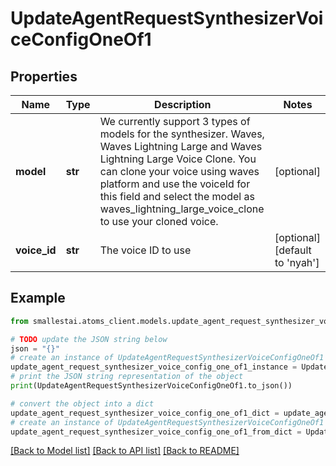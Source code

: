 # UpdateAgentRequestSynthesizerVoiceConfigOneOf1


## Properties

Name | Type | Description | Notes
------------ | ------------- | ------------- | -------------
**model** | **str** | We currently support 3 types of models for the synthesizer. Waves, Waves Lightning Large and Waves Lightning Large Voice Clone. You can clone your voice using waves platform and use the voiceId for this field and select the model as waves_lightning_large_voice_clone to use your cloned voice. | [optional] 
**voice_id** | **str** | The voice ID to use | [optional] [default to 'nyah']

## Example

```python
from smallestai.atoms_client.models.update_agent_request_synthesizer_voice_config_one_of1 import UpdateAgentRequestSynthesizerVoiceConfigOneOf1

# TODO update the JSON string below
json = "{}"
# create an instance of UpdateAgentRequestSynthesizerVoiceConfigOneOf1 from a JSON string
update_agent_request_synthesizer_voice_config_one_of1_instance = UpdateAgentRequestSynthesizerVoiceConfigOneOf1.from_json(json)
# print the JSON string representation of the object
print(UpdateAgentRequestSynthesizerVoiceConfigOneOf1.to_json())

# convert the object into a dict
update_agent_request_synthesizer_voice_config_one_of1_dict = update_agent_request_synthesizer_voice_config_one_of1_instance.to_dict()
# create an instance of UpdateAgentRequestSynthesizerVoiceConfigOneOf1 from a dict
update_agent_request_synthesizer_voice_config_one_of1_from_dict = UpdateAgentRequestSynthesizerVoiceConfigOneOf1.from_dict(update_agent_request_synthesizer_voice_config_one_of1_dict)
```
[[Back to Model list]](../README.md#documentation-for-models) [[Back to API list]](../README.md#documentation-for-api-endpoints) [[Back to README]](../README.md)


